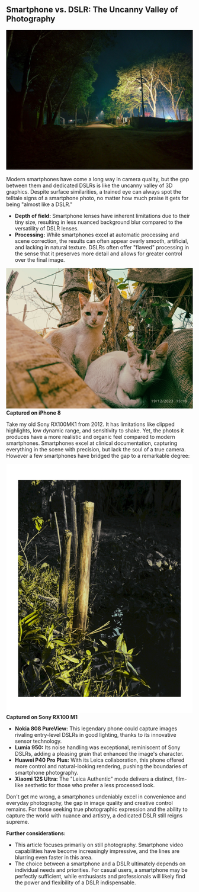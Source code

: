 ## Smartphone vs. DSLR: The Uncanny Valley of Photography

![image_scene](https://github.com/fr0xk/Scripts/blob/main/images/1000019082-01~2.jpg)

Modern smartphones have come a long way in camera quality, but the gap between them and dedicated DSLRs is like the uncanny valley of 3D graphics. Despite surface similarities, a trained eye can always spot the telltale signs of a smartphone photo, no matter how much praise it gets for being "almost like a DSLR."

- **Depth of field:** Smartphone lenses have inherent limitations due to their tiny size, resulting in less nuanced background blur compared to the versatility of DSLR lenses.
- **Processing:** While smartphones excel at automatic processing and scene correction, the results can often appear overly smooth, artificial, and lacking in natural texture. DSLRs often offer "flawed" processing in the sense that it preserves more detail and allows for greater control over the final image.

![smartphone photography](https://github.com/fr0xk/Scripts/blob/main/images/IMG_20231219_151813-01.jpg)
**Captured on iPhone 8**

Take my old Sony RX100MK1 from 2012. It has limitations like clipped highlights, low dynamic range, and sensitivity to shake. Yet, the photos it produces have a more realistic and organic feel compared to modern smartphones. Smartphones excel at clinical documentation, capturing everything in the scene with precision, but lack the soul of a true camera. However a few smartphones have bridged the gap to a remarkable degree:

![uncanny_valley](https://github.com/fr0xk/Scripts/blob/main/images/IMG_20231231_163831.jpg)
**Captured on Sony RX100 M1**

- **Nokia 808 PureView:** This legendary phone could capture images rivaling entry-level DSLRs in good lighting, thanks to its innovative sensor technology.
- **Lumia 950:** Its noise handling was exceptional, reminiscent of Sony DSLRs, adding a pleasing grain that enhanced the image's character.
- **Huawei P40 Pro Plus:** With its Leica collaboration, this phone offered more control and natural-looking rendering, pushing the boundaries of smartphone photography.
- **Xiaomi 12S Ultra:** The "Leica Authentic" mode delivers a distinct, film-like aesthetic for those who prefer a less processed look.

Don't get me wrong, a smartphones undeniably excel in convenience and everyday photography, the gap in image quality and creative control remains. For those seeking true photographic expression and the ability to capture the world with nuance and artistry, a dedicated DSLR still reigns supreme.

**Further considerations:**

- This article focuses primarily on still photography. Smartphone video capabilities have become increasingly impressive, and the lines are blurring even faster in this area.
- The choice between a smartphone and a DSLR ultimately depends on individual needs and priorities. For casual users, a smartphone may be perfectly sufficient, while enthusiasts and professionals will likely find the power and flexibility of a DSLR indispensable.



